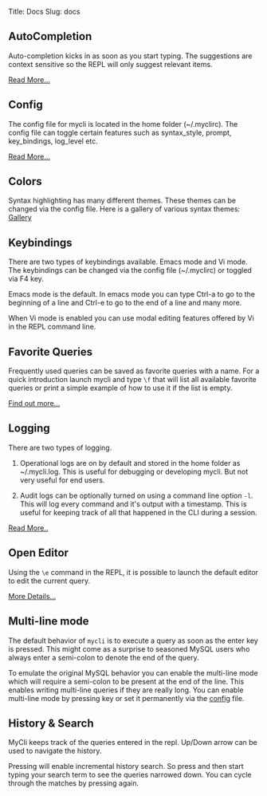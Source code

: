 Title: Docs
Slug: docs

## <a name="auto-completion"></a>AutoCompletion

Auto-completion kicks in as soon as you start typing. The suggestions are context sensitive so the REPL will only suggest relevant items.

[Read More...]({filename}/pages/completion.md)

## <a name="config"></a>Config

The config file for mycli is located in the home folder (~/.myclirc). The config file can toggle certain features such as syntax_style, prompt, key_bindings, log_level etc.

[Read More...]({filename}/pages/config.md)

## <a name="colors"></a>Colors

Syntax highlighting has many different themes. These themes can be changed via the config file. Here is a gallery of various syntax themes: [Gallery]({filename}/pages/syntax.md)

## <a name="keybindings"></a>Keybindings

There are two types of keybindings available. Emacs mode and Vi mode. The keybindings can be changed via the config file (~/.myclirc) or toggled via F4 key.

Emacs mode is the default. In emacs mode you can type Ctrl-a to go to the beginning of a line and Ctrl-e to go to the end of a line and many more. 

When Vi mode is enabled you can use modal editing features offered by Vi in the REPL command line.

## <a name="favorites"></a>Favorite Queries

Frequently used queries can be saved as favorite queries with a name. For a quick introduction launch mycli and type `\f` that will list all available favorite queries or print a simple example of how to use it if the list is empty. 

[Find out more...]({filename}/pages/favorites.md)

## <a name="logging"></a>Logging

There are two types of logging. 

1. Operational logs are on by default and stored in the home folder as ~/.mycli.log. This is useful for debugging or developing mycli. But not very useful for end users.

2. Audit logs can be optionally turned on using a command line option `-l`. This will log every command and it's output with a timestamp. This is useful for keeping track of all that happened in the CLI during a session.

[Read More..]({filename}/pages/logging.md)

## Open Editor

Using the `\e` command in the REPL, it is possible to launch the default editor to edit the current query. 

[More Details...]({filename}/page/editor.md)

## Multi-line mode

The default behavior of `mycli` is to execute a query as soon as the enter key
is pressed. This might come as a surprise to seasoned MySQL users who always
enter a semi-colon to denote the end of the query. 

To emulate the original MySQL behavior you can enable the multi-line mode which
will require a semi-colon to be present at the end of the line. This enables
writing multi-line queries if they are really long. You can enable multi-line
mode by pressing <F3> key or set it permanently via the
[config]({filename}/pages/config.md) file. 

## History & Search

MyCli keeps track of the queries entered in the repl. Up/Down arrow can be used to navigate the history. 

Pressing <C-r> will enable incremental history search. So press <C-r> and then
start typing your search term to see the queries narrowed down. You can cycle
through the matches by pressing <C-r> again.

